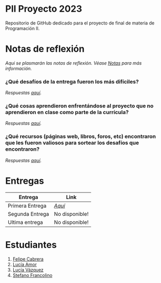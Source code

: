 # PII Proyecto 2023

Repositorio de GitHub dedicado para el proyecto de final de materia de Programación II.

# Notas de reflexión

*Aqui se plasmarán las notas de reflexión. Véase [Notas](https://github.com/ucudal/PII_Proyecto_2023_2/blob/main/Entregas/Entrega1.md#notas) para más información.*

### ¿Qué desafíos de la entrega fueron los más difíciles?

*Respuestas [aquí](docs/notes/ans1.md).*

### ¿Qué cosas aprendieron enfrentándose al proyecto que no aprendieron en clase como parte de la currícula?

*Respuestas [aquí](docs/notes/ans2.md).*

### ¿Qué recursos (páginas web, libros, foros, etc) encontraron que les fueron valiosos para sortear los desafíos que encontraron?

*Respuestas [aquí](docs/notes/ans3.md).*

# Entregas

Entrega| Link
-------- | ------ 
Primera Entrega|  *[Aquí](https://github.com/ucudal/PII_2023_2_equipo_4/releases/tag/primera_entrega)*
Segunda Entrega | No disponible!
Ultima entrega | No disponible!

# Estudiantes

1. [Felipe Cabrera](https://github.com/felieppe)
2. [Lucía Amor](https://github.com/lu-amor)
3. [Lucía Vázquez](https://github.com/Luciavazquez01)
4. [Stefano Francolino](https://github.com/Stefano936)

